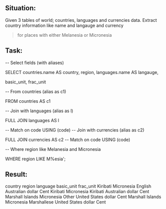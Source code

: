 ## Situation:
Given 3 tables of world; countries, languages and currencies data.
Extract country information like name and langauge and currency 
> for places with either Melanesia or Micronesia

## Task:
-- Select fields (with aliases)<p>
SELECT countries.name AS country, region, languages.name AS langauge,<p>
       basic_unit, frac_unit<p>
-- From countries (alias as c1)<p>
FROM countries AS c1<p>
  -- Join with languages (alias as l)<p>
  FULL JOIN languages AS l<p>
    -- Match on code
    USING (code)
  -- Join with currencies (alias as c2)<p>
  FULL JOIN currencies AS c2
    -- Match on code
    USING (code)
       
-- Where region like Melanesia and Micronesia
       
       
WHERE region LIKE M%esia';

## Result:
country	region	language	basic_unit	frac_unit
Kiribati	Micronesia	English	Australian dollar	Cent
Kiribati	Micronesia	Kiribati	Australian dollar	Cent
Marshall Islands	Micronesia	Other	United States dollar	Cent
Marshall Islands	Micronesia	Marshallese	United States dollar	Cent
